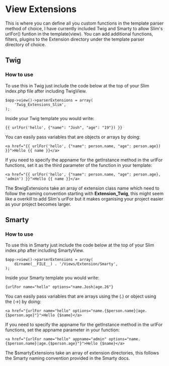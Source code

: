 # View Extensions
This is where you can define all you custom functions in the template parser method of choice, I have currently included
Twig and Smarty to allow Slim's urlFor() funtion in the template(view). You can add additional functions, filters, plugins to
the Extension directory under the template parser directory of choice.

## Twig
### How to use
To use this in Twig just include the code below at the top of your Slim index.php file after including TwigView.

	$app->view()->parserExtensions = array(
		'Twig_Extensions_Slim',
	);

Inside your Twig template you would write:

	{{ urlFor('hello', {"name": "Josh", "age": "19"}) }}

You can easily pass variables that are objects or arrays by doing:

	<a href="{{ urlFor('hello', {"name": person.name, "age": person.age}) }}">Hello {{ name }}</a>

If you need to specify the appname for the getInstance method in the urlFor functions, set it as the third parameter of the function
in your template:

	<a href="{{ urlFor('hello', {"name": person.name, "age": person.age}, 'admin') }}">Hello {{ name }}</a>

The $twigExtensions take an array of extension class name which need to follow the naming convention starting with __Extension_Twig__,
this might seem like a overkill to add Slim's urlFor but it makes organising your project easier as your project becomes larger.

## Smarty
### How to use
To use this in Smarty just include the code below at the top of your Slim index.php after including SmartyView.

	$app->view()->parserExtensions = array(
		dirname(__FILE__) . '/Views/Extension/Smarty',
	);

Inside your Smarty template you would write:

	{urlFor name="hello" options="name.Josh|age.26"}

You can easily pass variables that are arrays using the (.) or object using the (->) by doing:

	<a href="{urlFor name="hello" options="name.{$person.name}|age.{$person.age}"}">Hello {$name}</a>

If you need to specify the appname for the getInstance method in the urlFor functions, set the appname parameter in your function:

	<a href="{urlFor name="hello" appname="admin" options="name.{$person.name}|age.{$person.age}"}">Hello {$name}</a>

The $smartyExtensions take an array of extension directories, this follows the Smarty naming convention provided in the Smarty docs.
